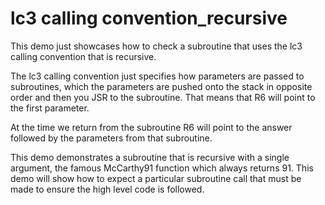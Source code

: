 lc3 calling convention_recursive
===

This demo just showcases how to check a subroutine that uses the lc3 calling
convention that is recursive.

The lc3 calling convention just specifies how parameters are passed to
subroutines, which the parameters are pushed onto the stack in opposite order
and then you JSR to the subroutine. That means that R6 will point to the first
parameter.

At the time we return from the subroutine R6 will point to the answer followed
by the parameters from that subroutine.

This demo demonstrates a subroutine that is recursive with a single argument,
the famous McCarthy91 function which always returns 91. This demo will show how
to expect a particular subroutine call that must be made to ensure the high
level code is followed.
